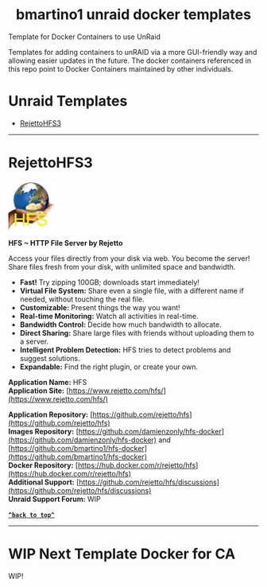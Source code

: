 <h1 align="center" id="heading"> bmartino1 unraid docker templates </h1>

Template for Docker Containers to use UnRaid

Templates for adding containers to unRAID via a more GUI-friendly way and allowing easier updates in the future. The docker containers referenced in this repo point to Docker Containers maintained by other individuals.

# Unraid Templates

- [RejettoHFS3](#RejettoHFS3)

---

# RejettoHFS3

![RejettoHFS3](https://raw.githubusercontent.com/bmartino1/unraid-docker-templates/refs/heads/main/images/rejettohfs3.png)

**HFS ~ HTTP File Server by Rejetto**

Access your files directly from your disk via web. You become the server! Share files fresh from your disk, with unlimited space and bandwidth.

- **Fast!** Try zipping 100GB; downloads start immediately!
- **Virtual File System:** Share even a single file, with a different name if needed, without touching the real file.
- **Customizable:** Present things the way you want!
- **Real-time Monitoring:** Watch all activities in real-time.
- **Bandwidth Control:** Decide how much bandwidth to allocate.
- **Direct Sharing:** Share large files with friends without uploading them to a server.
- **Intelligent Problem Detection:** HFS tries to detect problems and suggest solutions.
- **Expandable:** Find the right plugin, or create your own.

**Application Name:** HFS  
**Application Site:** [https://www.rejetto.com/hfs/](https://www.rejetto.com/hfs/)

**Application Repository:** [https://github.com/rejetto/hfs](https://github.com/rejetto/hfs)  
**Images Repository:** [https://github.com/damienzonly/hfs-docker](https://github.com/damienzonly/hfs-docker) and [https://github.com/bmartino1/hfs-docker](https://github.com/bmartino1/hfs-docker)  
**Docker Repository:** [https://hub.docker.com/r/rejetto/hfs](https://hub.docker.com/r/rejetto/hfs)  
**Additional Support:** [https://github.com/rejetto/hfs/discussions](https://github.com/rejetto/hfs/discussions)  
**Unraid Support Forum:** WIP

**[`^back to top^`](#unraid-templates)**

---

# WIP Next Template Docker for CA
WIP!
